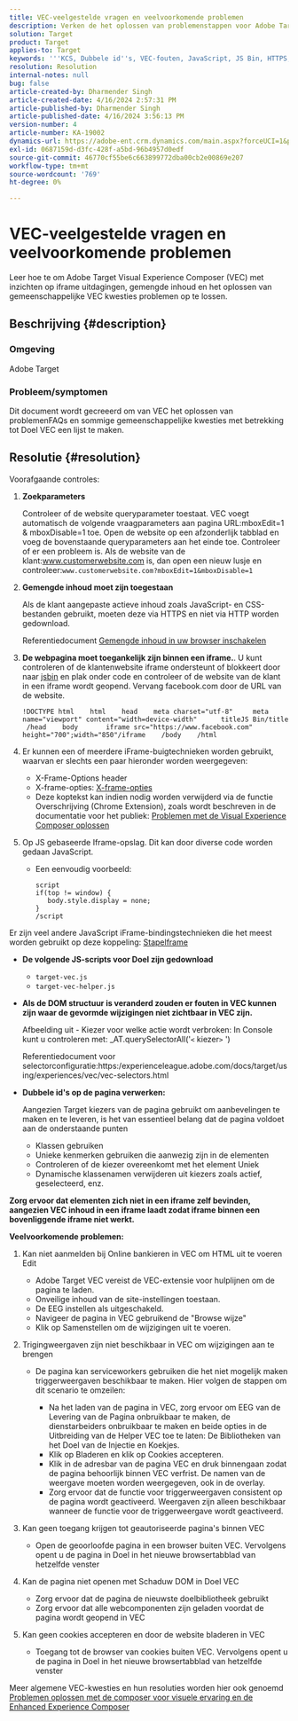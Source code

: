 ```yaml
---
title: VEC-veelgestelde vragen en veelvoorkomende problemen
description: Verken de het oplossen van problemenstappen voor Adobe Target Visual Experience Composer (VEC) en leer hoe te om iframe kwesties en gemengde inhoud te behandelen.
solution: Target
product: Target
applies-to: Target
keywords: '''KCS, Dubbele id''s, VEC-fouten, JavaScript, JS Bin, HTTPS, HTTP, CSS, DOM Structure, EEC, VEC-laadproblemen, Shadow DOM, Web Components, FAQ '''
resolution: Resolution
internal-notes: null
bug: false
article-created-by: Dharmender Singh
article-created-date: 4/16/2024 2:57:31 PM
article-published-by: Dharmender Singh
article-published-date: 4/16/2024 3:56:13 PM
version-number: 4
article-number: KA-19002
dynamics-url: https://adobe-ent.crm.dynamics.com/main.aspx?forceUCI=1&pagetype=entityrecord&etn=knowledgearticle&id=1bad9da0-01fc-ee11-a1fe-6045bd026dc7
exl-id: 0687159d-d3fc-428f-a5bd-96b4957d0edf
source-git-commit: 46770cf55be6c663899772dba00cb2e00869e207
workflow-type: tm+mt
source-wordcount: '769'
ht-degree: 0%

---
```


# VEC-veelgestelde vragen en veelvoorkomende problemen


Leer hoe te om Adobe Target Visual Experience Composer (VEC) met inzichten op iframe uitdagingen, gemengde inhoud en het oplossen van gemeenschappelijke VEC kwesties problemen op te lossen.

## Beschrijving {#description}


### Omgeving

Adobe Target

### Probleem/symptomen

Dit document wordt gecreeerd om van VEC het oplossen van problemenFAQs en sommige gemeenschappelijke kwesties met betrekking tot Doel VEC een lijst te maken.


## Resolutie {#resolution}


Voorafgaande controles:

1. <b>Zoekparameters</b>

   Controleer of de website queryparameter toestaat. VEC voegt automatisch de volgende vraagparameters aan pagina URL:mboxEdit=1 &amp; mboxDisable=1 toe. Open de website op een afzonderlijk tabblad en voeg de bovenstaande queryparameters aan het einde toe. Controleer of er een probleem is. Als de website van de klant:www.customerwebsite.com is, dan open een nieuw lusje en controleer:`www.customerwebsite.com?mboxEdit=1&mboxDisable=1`
2. <b>Gemengde inhoud moet zijn toegestaan</b>

   Als de klant aangepaste actieve inhoud zoals JavaScript- en CSS-bestanden gebruikt, moeten deze via HTTPS en niet via HTTP worden gedownload.

   Referentiedocument [Gemengde inhoud in uw browser inschakelen](https://experienceleague.adobe.com/docs/target/using/experiences/vec/troubleshoot-composer/mixed-content.html?lang=en)
3. <b>De webpagina moet toegankelijk zijn binnen een iframe.</b>. U kunt controleren of de klantenwebsite iframe ondersteunt of blokkeert door naar [jsbin](https://jsbin.com/) en plak onder code en controleer of de website van de klant in een iframe wordt geopend. Vervang facebook.com door de URL van de website.






   ```
   !DOCTYPE html    html    head    meta charset="utf-8"     meta name="viewport" content="width=device-width"      titleJS Bin/title     /head    body       iframe src="https://www.facebook.com" height="700";width="850"/iframe    /body    /html
   ```




4. Er kunnen een of meerdere iFrame-buigtechnieken worden gebruikt, waarvan er slechts een paar hieronder worden weergegeven:
   - X-Frame-Options header
   - X-frame-opties: [X-frame-opties](https://developer.mozilla.org/en-US/docs/Web/HTTP/Headers/X-Frame-Options)
   - Deze koptekst kan indien nodig worden verwijderd via de functie Overschrijving (Chrome Extension), zoals wordt beschreven in de documentatie voor het publiek: [Problemen met de Visual Experience Composer oplossen](https://experienceleague.adobe.com/docs/target/using/experiences/vec/troubleshoot-composer/troubleshooting-issues-related-to-the-visual-experience-composer-vec.html?lang=en)
5. Op JS gebaseerde Iframe-opslag. Dit kan door diverse code worden gedaan JavaScript.
   - Een eenvoudig voorbeeld: 

     ```
     script
     if(top != window) {
        body.style.display = none;    
     }
     /script
     ```

Er zijn veel andere JavaScript iFrame-bindingstechnieken die het meest worden gebruikt op deze koppeling: [Stapelframe](https://seclab.stanford.edu/websec/framebusting/framebust.pdf)


- <b>De volgende JS-scripts voor Doel zijn gedownload</b>

   - `target-vec.js`
   - `target-vec-helper.js`
- <b>Als de DOM structuur is veranderd zouden er fouten in VEC kunnen zijn waar de gevormde wijzigingen niet zichtbaar in VEC zijn.</b>

  Afbeelding uit - Kiezer voor welke actie wordt verbroken: In Console kunt u controleren met: _AT.querySelectorAll(&#39;`<` kiezer`>` &#39;)

  Referentiedocument voor selectorconfiguratie:https:/experienceleague.adobe.com/docs/target/using/experiences/vec/vec-selectors.html
- <b>Dubbele id&#39;s op de pagina verwerken:</b>

  Aangezien Target kiezers van de pagina gebruikt om aanbevelingen te maken en te leveren, is het van essentieel belang dat de pagina voldoet aan de onderstaande punten

   - Klassen gebruiken
   - Unieke kenmerken gebruiken die aanwezig zijn in de elementen
   - Controleren of de kiezer overeenkomt met het element Uniek
   - Dynamische klassenamen verwijderen uit kiezers zoals actief, geselecteerd, enz.


<b>Zorg ervoor dat elementen zich niet in een iframe zelf bevinden, aangezien VEC inhoud in een iframe laadt zodat iframe binnen een bovenliggende iframe niet werkt.</b>

<b>Veelvoorkomende problemen: </b>

1. Kan niet aanmelden bij Online bankieren in VEC om HTML uit te voeren Edit
   - Adobe Target VEC vereist de VEC-extensie voor hulplijnen om de pagina te laden.
   - Onveilige inhoud van de site-instellingen toestaan.
   - De EEG instellen als uitgeschakeld.
   - Navigeer de pagina in VEC gebruikend de &quot;Browse wijze&quot;
   - Klik op Samenstellen om de wijzigingen uit te voeren.
2. Trigingweergaven zijn niet beschikbaar in VEC om wijzigingen aan te brengen

   - De pagina kan serviceworkers gebruiken die het niet mogelijk maken triggerweergaven beschikbaar te maken. Hier volgen de stappen om dit scenario te omzeilen:

      - Na het laden van de pagina in VEC, zorg ervoor om EEG van de Levering van de Pagina onbruikbaar te maken, de dienstarbeiders onbruikbaar te maken en beide opties in de Uitbreiding van de Helper VEC toe te laten: De Bibliotheken van het Doel van de Injectie en Koekjes.
      - Klik op Bladeren en klik op Cookies accepteren.
      - Klik in de adresbar van de pagina VEC en druk binnengaan zodat de pagina behoorlijk binnen VEC verfrist. De namen van de weergave moeten worden weergegeven, ook in de overlay.
      - Zorg ervoor dat de functie voor triggerweergaven consistent op de pagina wordt geactiveerd. Weergaven zijn alleen beschikbaar wanneer de functie voor de triggerweergave wordt geactiveerd.
3. Kan geen toegang krijgen tot geautoriseerde pagina&#39;s binnen VEC

   - Open de geoorloofde pagina in een browser buiten VEC. Vervolgens opent u de pagina in Doel in het nieuwe browsertabblad van hetzelfde venster
4. Kan de pagina niet openen met Schaduw DOM in Doel VEC

   - Zorg ervoor dat de pagina de nieuwste doelbibliotheek gebruikt
   - Zorg ervoor dat alle webcomponenten zijn geladen voordat de pagina wordt geopend in VEC
5. Kan geen cookies accepteren en door de website bladeren in VEC

   - Toegang tot de browser van cookies buiten VEC. Vervolgens opent u de pagina in Doel in het nieuwe browsertabblad van hetzelfde venster


Meer algemene VEC-kwesties en hun resoluties worden hier ook genoemd
[Problemen oplossen met de composer voor visuele ervaring en de Enhanced Experience Composer](https://experienceleague.adobe.com/docs/target/using/experiences/vec/troubleshoot-composer/troubleshoot-composer.html?lang=en)
